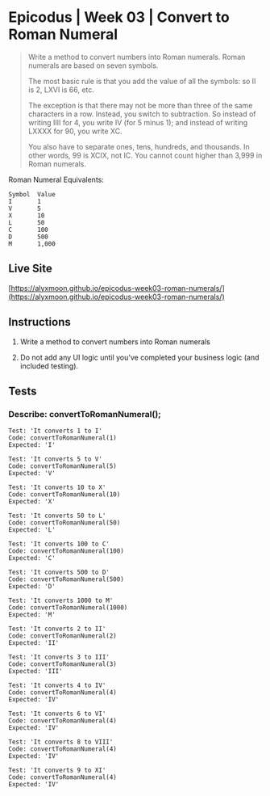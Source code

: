 # Epicodus | Week 03 | Convert to Roman Numeral

>Write a method to convert numbers into Roman numerals. Roman numerals are based on seven symbols. 
>
> The most basic rule is that you add the value of all the symbols: so II is 2, LXVI is 66, etc.
>
> The exception is that there may not be more than three of the same characters in a row. Instead, you switch to subtraction. So instead of writing IIII for 4, you write IV (for 5 minus 1); and instead of writing LXXXX for 90, you write XC.
>
> You also have to separate ones, tens, hundreds, and thousands. In other words, 99 is XCIX, not IC. You cannot count higher than 3,999 in Roman numerals.

Roman Numeral Equivalents:
```
Symbol  Value
I       1
V       5
X       10
L       50
C       100
D       500
M       1,000
```

## Live Site
[https://alyxmoon.github.io/epicodus-week03-roman-numerals/](https://alyxmoon.github.io/epicodus-week03-roman-numerals/)

## Instructions
1. Write a method to convert numbers into Roman numerals

2. Do not add any UI logic until you've completed your business logic (and included testing).

## Tests

### Describe: convertToRomanNumeral();

```
Test: 'It converts 1 to I'
Code: convertToRomanNumeral(1)
Expected: 'I'
```

```
Test: 'It converts 5 to V'
Code: convertToRomanNumeral(5)
Expected: 'V'
```

```
Test: 'It converts 10 to X'
Code: convertToRomanNumeral(10)
Expected: 'X'
```

```
Test: 'It converts 50 to L'
Code: convertToRomanNumeral(50)
Expected: 'L'
```

```
Test: 'It converts 100 to C'
Code: convertToRomanNumeral(100)
Expected: 'C'
```

```
Test: 'It converts 500 to D'
Code: convertToRomanNumeral(500)
Expected: 'D'
```

```
Test: 'It converts 1000 to M'
Code: convertToRomanNumeral(1000)
Expected: 'M'
```

```
Test: 'It converts 2 to II'
Code: convertToRomanNumeral(2)
Expected: 'II'
```

```
Test: 'It converts 3 to III'
Code: convertToRomanNumeral(3)
Expected: 'III'
```

```
Test: 'It converts 4 to IV'
Code: convertToRomanNumeral(4)
Expected: 'IV'
```

```
Test: 'It converts 6 to VI'
Code: convertToRomanNumeral(4)
Expected: 'IV'
```

```
Test: 'It converts 8 to VIII'
Code: convertToRomanNumeral(4)
Expected: 'IV'
```

```
Test: 'It converts 9 to XI'
Code: convertToRomanNumeral(4)
Expected: 'IV'
```